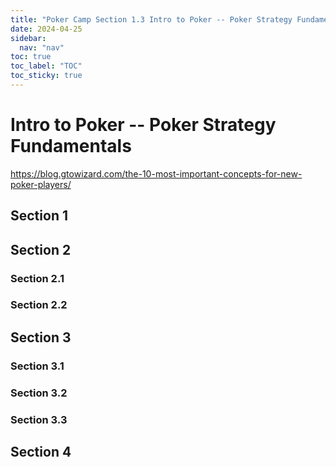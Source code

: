 ```yaml
---
title: "Poker Camp Section 1.3 Intro to Poker -- Poker Strategy Fundamentals"
date: 2024-04-25
sidebar:
  nav: "nav"
toc: true
toc_label: "TOC"
toc_sticky: true
---
```


# Intro to Poker -- Poker Strategy Fundamentals

https://blog.gtowizard.com/the-10-most-important-concepts-for-new-poker-players/ 


## Section 1

## Section 2
### Section 2.1
### Section 2.2


## Section 3
### Section 3.1
### Section 3.2
### Section 3.3

## Section 4
